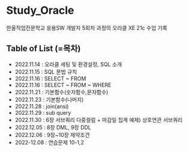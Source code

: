 # Study_Oracle

한울직업전문학교 응용SW 개발자 5회차 과정의 오라클 XE 21c 수업 기록

## Table of List (=목차)

- 2022.11.14 : 오라클 세팅 및 환경설정, SQL 소개
- 2022.11.15 : SQL 문법 규칙
- 2022.11.16 : SELECT ~ FROM
- 2022.11.16 : SELECT ~ FROM ~ WHERE
- 2022.11.21 : 기본함수(숫자함수,문자함수)
- 2022.11.23 : 기본함수(나머지)
- 2022.11.28 : join(ansi)
- 2022.11.29 : sub query
- 2022.11.30 : 6장 서브쿼리 다중컬럼 + 마감일 집계 예제) 상호연관 서브쿼리 
- 2022.12.05 : 8장 DML, 9장 DDL
- 2022.12.06 : 9장~10장 제약조건
- 2022-12.08  : 연습문제 10-1,2
